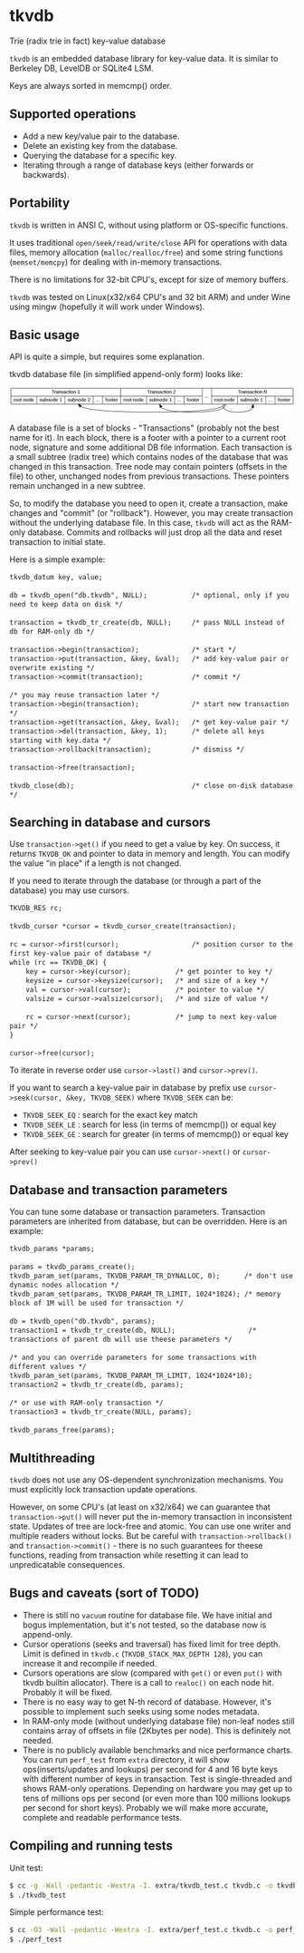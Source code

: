 # tkvdb
Trie (radix trie in fact) key-value database

`tkvdb` is an embedded database library for key-value data. It is similar to Berkeley DB, LevelDB or SQLite4 LSM.

Keys are always sorted in memcmp() order.

## Supported operations

  * Add a new key/value pair to the database.
  * Delete an existing key from the database.
  * Querying the database for a specific key.
  * Iterating through a range of database keys (either forwards or backwards).

## Portability

`tkvdb` is written in ANSI C, without using platform or OS-specific functions.

It uses traditional `open/seek/read/write/close` API for operations with data files, memory allocation (`malloc/realloc/free`) and some string functions (`memset/memcpy`) for dealing with in-memory transactions.

There is no limitations for 32-bit CPU's, except for size of memory buffers.

`tkvdb` was tested on Linux(x32/x64 CPU's and 32 bit ARM) and under Wine using mingw (hopefully it will work under Windows).

## Basic usage

API is quite a simple, but requires some explanation.

tkvdb database file (in simplified append-only form) looks like:

![tkvdb database layout](docs/nonvac_db.png?raw=true "tkvdb database layout")

A database file is a set of blocks - "Transactions" (probably not the best name for it).
In each block, there is a footer with a pointer to a current root node, signature and some additional DB file information.
Each transaction is a small subtree (radix tree) which contains nodes of the database that was changed in this transaction.
Tree node may contain pointers (offsets in the file) to other, unchanged nodes from previous transactions. These pointers remain unchanged in a new subtree.

So, to modify the database you need to open it, create a transaction, make changes and "commit" (or "rollback").
However, you may create transaction without the underlying database file. In this case, `tkvdb` will act as the RAM-only database.
Commits and rollbacks will just drop all the data and reset transaction to initial state.

Here is a simple example:

```
tkvdb_datum key, value;

db = tkvdb_open("db.tkvdb", NULL);           /* optional, only if you need to keep data on disk */

transaction = tkvdb_tr_create(db, NULL);     /* pass NULL instead of db for RAM-only db */

transaction->begin(transaction);             /* start */
transaction->put(transaction, &key, &val);   /* add key-value pair or overwrite existing */
transaction->commit(transaction);            /* commit */

/* you may reuse transaction later */
transaction->begin(transaction);             /* start new transaction */
transaction->get(transaction, &key, &val);   /* get key-value pair */
transaction->del(transaction, &key, 1);      /* delete all keys starting with key.data */
transaction->rollback(transaction);          /* dismiss */

transaction->free(transaction);

tkvdb_close(db);                             /* close on-disk database */
```

## Searching in database and cursors

Use `transaction->get()` if you need to get a value by key.
On success, it returns `TKVDB_OK` and pointer to data in memory and length.
You can modify the value "in place" if a length is not changed.

If you need to iterate through the database (or through a part of the database) you may use cursors.

```
TKVDB_RES rc;

tkvdb_cursor *cursor = tkvdb_cursor_create(transaction);

rc = cursor->first(cursor);                  /* position cursor to the first key-value pair of database */
while (rc == TKVDB_OK) {
	key = cursor->key(cursor);           /* get pointer to key */
	keysize = cursor->keysize(cursor);   /* and size of a key */
	val = cursor->val(cursor);           /* pointer to value */
	valsize = cursor->valsize(cursor);   /* and size of value */

	rc = cursor->next(cursor);           /* jump to next key-value pair */
}

cursor->free(cursor);
```

To iterate in reverse order use `cursor->last()` and `cursor->prev()`.

If you want to search a key-value pair in database by prefix use `cursor->seek(cursor, &key, TKVDB_SEEK)`
where `TKVDB_SEEK` can be:
  * `TKVDB_SEEK_EQ` : search for the exact key match
  * `TKVDB_SEEK_LE` : search for less (in terms of memcmp()) or equal key
  * `TKVDB_SEEK_GE` : search for greater (in terms of memcmp()) or equal key

After seeking to key-value pair you can use `cursor->next()` or `cursor->prev()`

## Database and transaction parameters

You can tune some database or transaction parameters. Transaction parameters are inherited from database, but can be overridden.
Here is an example:

```
tkvdb_params *params;

params = tkvdb_params_create();
tkvdb_param_set(params, TKVDB_PARAM_TR_DYNALLOC, 0);      /* don't use dynamic nodes allocation */
tkvdb_param_set(params, TKVDB_PARAM_TR_LIMIT, 1024*1024); /* memory block of 1M will be used for transaction */

db = tkvdb_open("db.tkvdb", params);
transaction1 = tkvdb_tr_create(db, NULL);                  /* transactions of parent db will use theese parameters */

/* and you can override parameters for some transactions with different values */
tkvdb_param_set(params, TKVDB_PARAM_TR_LIMIT, 1024*1024*10);
transaction2 = tkvdb_tr_create(db, params);

/* or use with RAM-only transaction */
transaction3 = tkvdb_tr_create(NULL, params);

tkvdb_params_free(params);

```

## Multithreading

`tkvdb` does not use any OS-dependent synchronization mechanisms.
You must explicitly lock transaction update operations.

However, on some CPU's (at least on x32/x64) we can guarantee that `transaction->put()` will never put the in-memory transaction in inconsistent state.
Updates of tree are lock-free and atomic.
You can use one writer and multiple readers without locks.
But be careful with `transaction->rollback()` and `transaction->commit()` - there is no such guarantees for theese functions, reading from transaction while resetting it can lead to unpredicatable consequences.

## Bugs and caveats (sort of TODO)

  * There is still no `vacuum` routine for database file. We have initial and bogus implementation, but it's not tested, so the database now is append-only.
  * Cursor operations (seeks and traversal) has fixed limit for tree depth. Limit is defined in `tkvdb.c` (`TKVDB_STACK_MAX_DEPTH 128`), you can increase it and recompile if needed.
  * Cursors operations are slow (compared with `get()` or even `put()` with tkvdb builtin allocator). There is a call to `realoc()` on each node hit. Probably it will be fixed.
  * There is no easy way to get N-th record of database. However, it's possible to implement such seeks using some nodes metadata.
  * In RAM-only mode (without underlying database file) non-leaf nodes still contains array of offsets in file (2Kbytes per node). This is definitely not needed.
  * There is no publicly available benchmarks and nice performance charts. You can run `perf_test` from `extra` directory, it will show ops(inserts/updates and lookups) per second for 4 and 16 byte keys with different number of keys in transaction. Test is single-threaded and shows RAM-only operations. Depending on hardware you may get up to tens of millions ops per second (or even more than 100 millions lookups per second for short keys). Probably we will make more accurate, complete and readable performance tests.

## Compiling and running tests

Unit test:
```sh
$ cc -g -Wall -pedantic -Wextra -I. extra/tkvdb_test.c tkvdb.c -o tkvdb_test
$ ./tkvdb_test
```

Simple performance test:
```sh
$ cc -O3 -Wall -pedantic -Wextra -I. extra/perf_test.c tkvdb.c -o perf_test
$ ./perf_test
```
